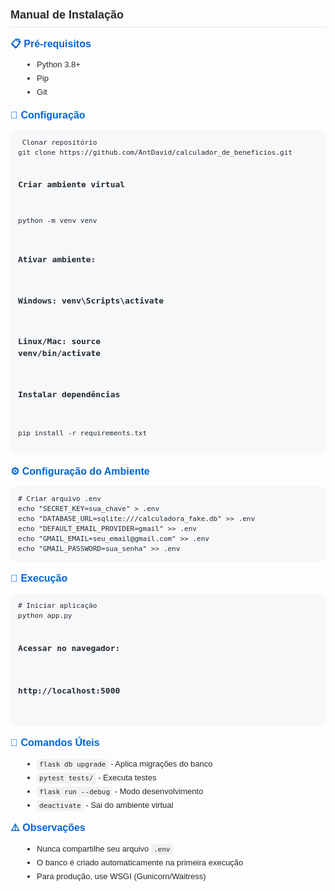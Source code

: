 <div style="font-family: Arial, sans-serif; font-size: 13px; line-height: 1.4; color: #24292e; max-width: 800px;">

<h2 style="font-size: 18px; color: #24292e; margin-top: 24px; margin-bottom: 16px; font-weight: 600; border-bottom: 1px solid #e1e4e8; padding-bottom: 0.3em;">
Manual de Instalação
</h2>

<h3 style="font-size: 16px; color: #0366d6; margin-top: 16px; margin-bottom: 8px; font-weight: 600;">
📋 Pré-requisitos
</h3>
<ul style="margin-left: 20px; margin-bottom: 16px;">
  <li style="margin-bottom: 4px;">Python 3.8+</li>
  <li style="margin-bottom: 4px;">Pip</li>
  <li style="margin-bottom: 4px;">Git</li>
</ul>

<h3 style="font-size: 16px; color: #0366d6; margin-top: 16px; margin-bottom: 8px; font-weight: 600;">
🔧 Configuração
</h3>
<pre style="background-color: #f6f8fa; padding: 12px; border-radius: 6px; font-size: 13px; line-height: 1.45; overflow-x: auto; margin-bottom: 16px;">
<code> Clonar repositório
git clone https://github.com/AntDavid/calculador_de_beneficios.git

### Criar ambiente virtual
python -m venv venv

### Ativar ambiente:
### Windows: venv\Scripts\activate
### Linux/Mac: source venv/bin/activate

### Instalar dependências
pip install -r requirements.txt</code>
</pre>

<h3 style="font-size: 16px; color: #0366d6; margin-top: 16px; margin-bottom: 8px; font-weight: 600;">
⚙️ Configuração do Ambiente
</h3>
<pre style="background-color: #f6f8fa; padding: 12px; border-radius: 6px; font-size: 13px; line-height: 1.45; overflow-x: auto; margin-bottom: 16px;">
<code># Criar arquivo .env
echo "SECRET_KEY=sua_chave" > .env
echo "DATABASE_URL=sqlite:///calculadora_fake.db" >> .env
echo "DEFAULT_EMAIL_PROVIDER=gmail" >> .env
echo "GMAIL_EMAIL=seu_email@gmail.com" >> .env
echo "GMAIL_PASSWORD=sua_senha" >> .env</code>
</pre>

<h3 style="font-size: 16px; color: #0366d6; margin-top: 16px; margin-bottom: 8px; font-weight: 600;">
🚀 Execução
</h3>
<pre style="background-color: #f6f8fa; padding: 12px; border-radius: 6px; font-size: 13px; line-height: 1.45; overflow-x: auto; margin-bottom: 16px;">
<code># Iniciar aplicação
python app.py

### Acessar no navegador:
### http://localhost:5000</code>
</pre>

<h3 style="font-size: 16px; color: #0366d6; margin-top: 16px; margin-bottom: 8px; font-weight: 600;">
🔧 Comandos Úteis
</h3>
<ul style="margin-left: 20px; margin-bottom: 16px;">
  <li style="margin-bottom: 4px;"><code style="background-color: rgba(27,31,35,0.05); padding: 2px 4px; border-radius: 3px;">flask db upgrade</code> - Aplica migrações do banco</li>
  <li style="margin-bottom: 4px;"><code style="background-color: rgba(27,31,35,0.05); padding: 2px 4px; border-radius: 3px;">pytest tests/</code> - Executa testes</li>
  <li style="margin-bottom: 4px;"><code style="background-color: rgba(27,31,35,0.05); padding: 2px 4px; border-radius: 3px;">flask run --debug</code> - Modo desenvolvimento</li>
  <li style="margin-bottom: 4px;"><code style="background-color: rgba(27,31,35,0.05); padding: 2px 4px; border-radius: 3px;">deactivate</code> - Sai do ambiente virtual</li>
</ul>

<h3 style="font-size: 16px; color: #0366d6; margin-top: 16px; margin-bottom: 8px; font-weight: 600;">
⚠️ Observações
</h3>
<ul style="margin-left: 20px; margin-bottom: 16px;">
  <li style="margin-bottom: 4px;">Nunca compartilhe seu arquivo <code style="background-color: rgba(27,31,35,0.05); padding: 2px 4px; border-radius: 3px;">.env</code></li>
  <li style="margin-bottom: 4px;">O banco é criado automaticamente na primeira execução</li>
  <li style="margin-bottom: 4px;">Para produção, use WSGI (Gunicorn/Waitress)</li>
</ul>

</div>
